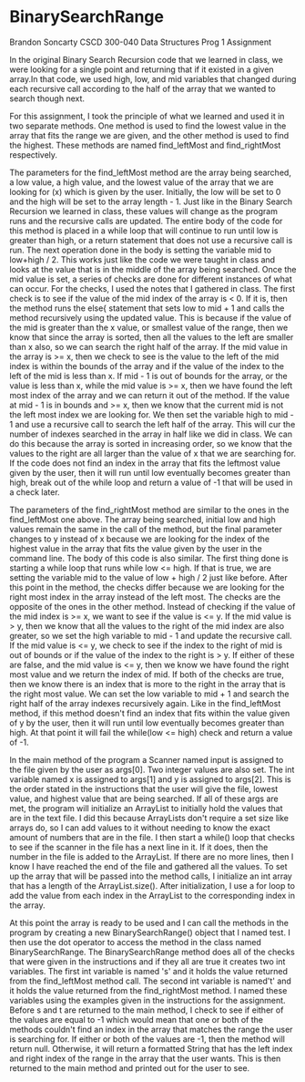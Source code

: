 # BinarySearchRange

Brandon Soncarty
CSCD 300-040 Data Structures
Prog 1 Assignment

In the original Binary Search Recursion code that we learned in class, we were looking for a single point and returning that if it existed in a given array.In that code, we used high, low, and mid variables that changed during each recursive call according to the half of the array that we wanted to search though next.

For this assignment, I took the principle of what we learned and used it in two separate methods. One method is used to find the lowest value in the array that fits the range we are given, and the other method is used to find the highest. These methods are named find_leftMost and find_rightMost respectively.

The parameters for the find_leftMost method are the array being searched, a low value, a high value, and the lowest value of the array that we are looking for (x) which is given by the user. Initially, the low will be set to 0 and the high will be set to the array length - 1. Just like in the Binary Search Recursion we learned in class, these values will change as the program runs and the recursive calls are updated. The entire body of the code for this method is placed in a while loop that will continue to run until low is greater than high, or a return statement that does not use a recursive call is run. The next operation done in the body is setting the variable mid to low+high / 2. This works just like the code we were taught in class and looks at the value that is in the middle of the array being searched. Once the mid value is set, a series of checks are done for different instances of what can occur. For the checks, I used the notes that I gathered in class. The first check is to see if the value of the mid index of the array is < 0. If it is, then the method runs the else{ statement that sets low to mid + 1 and calls the method recursively using the updated value. This is because if the value of the mid is greater than the x value, or smallest value of the range, then we know that since the array is sorted, then all the values to the left are smaller than x also, so we can search the right half of the array. If the mid value in the array is >= x, then we check to see is the value to the left of the mid index is within the bounds of the array and if the value of the index to the left of the mid is less than x. If mid - 1 is out of bounds for the array, or the value is less than x, while the mid value is >= x, then we have found the left most index of the array and we can return it out of the method. If the value at mid - 1 is in bounds and >= x, then we know that the current mid is not the left most index we are looking for. We then set the variable high to mid - 1 and use a recursive call to search the left half of the array. This will cur the number of indexes searched in the array in half like we did in class. We can do this because the array is sorted in increasing order, so we know that the values to the right are all larger than the value of x that we are searching for. If the code does not find an index in the array that fits the leftmost value given by the user, then it will run until low eventually becomes greater than high, break out of the while loop and return a value of -1 that will be used in a check later.

The parameters of the find_rightMost method are similar to the ones in the find_leftMost one above. The array being searched, initial low and high values remain the same in the call of the method, but the final parameter changes to y instead of x because we are looking for the index of the highest value in the array that fits the value given by the user in the command line. The body of this code is also similar. The first thing done is starting a while loop that runs while low <= high. If that is true, we are setting the variable mid to the value of low + high / 2 just like before. After this point in the method, the checks differ because we are looking for the right most index in the array instead of the left most. The checks are the opposite of the ones in the other method. Instead of checking if the value of the mid index is >= x, we want to see if the value is <= y. If the mid value is > y, then we know that all the values to the right of the mid index are also greater, so we set the high variable to mid - 1 and update the recursive call. If the mid value is <= y, we check to see if the index to the right of mid is out of bounds or if the value of the index to the right is > y. If either of these are false, and the mid value is <= y, then we know we have found the right most value and we return the index of mid. If both of the checks are true, then we know there is an index that is more to the right in the array that is the right most value. We can set the low variable to mid + 1 and search the right half of the array indexes recursively again. Like in the find_leftMost method, if this method doesn't find an index that fits within the value given of y by the user, then it will run until low eventually becomes greater than high. At that point it will fail the while(low <= high) check and return a value of -1.

In the main method of the program a Scanner named input is assigned to the file given by the user as args[0]. Two integer values are also set. The int variable named x is assigned to args[1] and y is assigned to args[2]. This is the order stated in the instructions that the user will give the file, lowest value, and highest value that are being searched. If all of these args are met, the program will initialize an ArrayList to initially hold the values that are in the text file. I did this because ArrayLists don't require a set size like arrays do, so I can add values to it without needing to know the exact amount of numbers that are in the file. I then start a while() loop that checks to see if the scanner in the file has a next line in it. If it does, then the number in the file is added to the ArrayList. If there are no more lines, then I know I have reached the end of the file and gathered all the values. To set up the array that will be passed into the method calls, I initialize an int array that has a length of the ArrayList.size(). After initialization, I use a for loop to add the value from each index in the ArrayList to the corresponding index in the array.

At this point the array is ready to be used and I can call the methods in the program by creating a new BinarySearchRange() object that I named test. I then use the dot operator to access the method in the class named BinarySearchRange. The BinarySearchRange method does all of the checks that were given in the instructions and if they all are true it creates two int variables. The first int variable is named 's' and it holds the value returned from the find_leftMost method call. The second int variable is named't' and it holds the value returned from the find_rightMost method. I named these variables using the examples given in the instructions for the assignment. Before s and t are returned to the main method, I check to see if either of the values are equal to -1 which would mean that one or both of the methods couldn't find an index in the array that matches the range the user is searching for. If either or both of the values are -1, then the method will return null. Otherwise, it will return a formatted String that has the left index and right index of the range in the array that the user wants. This is then returned to the main method and printed out for the user to see.

